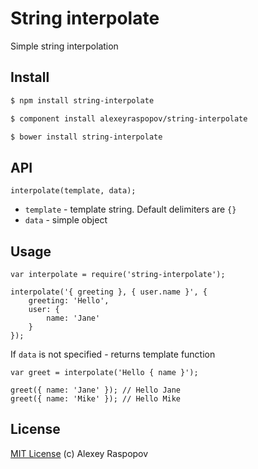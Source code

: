 # String interpolate

Simple string interpolation

## Install

```bash
$ npm install string-interpolate
```

```bash
$ component install alexeyraspopov/string-interpolate
```

```bash
$ bower install string-interpolate
```

## API

	interpolate(template, data);
	
 * `template` - template string. Default delimiters are `{}`
 * `data` - simple object

## Usage

	var interpolate = require('string-interpolate');
	
	interpolate('{ greeting }, { user.name }', {
		greeting: 'Hello',
		user: {
			name: 'Jane'
		}
	});
	
If `data` is not specified - returns template function

	var greet = interpolate('Hello { name }');
	
	greet({ name: 'Jane' }); // Hello Jane
	greet({ name: 'Mike' }); // Hello Mike
	
## License

[MIT License](http://en.wikipedia.org/wiki/MIT_License) (c) Alexey Raspopov

